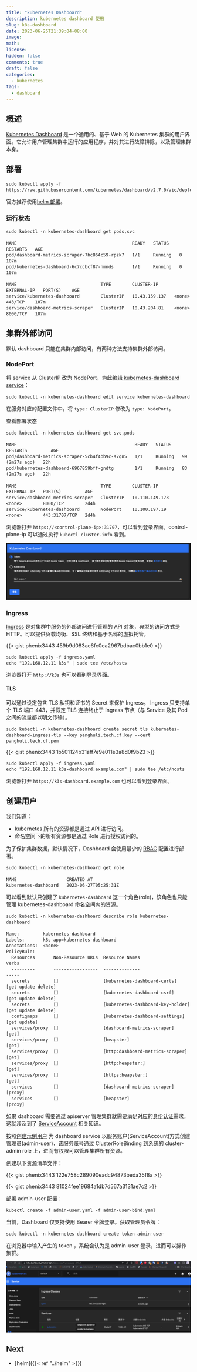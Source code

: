 ```yaml
---
title: "kubernetes Dashboard"
description: kubernetes dashboard 使用
slug: k8s-dashboard
date: 2023-06-25T21:39:04+08:00
image:
math:
license:
hidden: false
comments: true
draft: false
categories:
  - kubernetes
tags:
  - dashboard
---
```


## 概述

[Kubernetes Dashboard](https://github.com/kubernetes/dashboard) 是一个通用的、基于 Web 的 Kubernetes 集群的用户界面。它允许用户管理集群中运行的应用程序，并对其进行故障排除，以及管理集群本身。

## 部署

```shell
sudo kubectl apply -f https://raw.githubusercontent.com/kubernetes/dashboard/v2.7.0/aio/deploy/recommended.yaml
```

官方推荐使用[helm 部署](https://artifacthub.io/packages/helm/k8s-dashboard/kubernetes-dashboard)。

### 运行状态

```shell
sudo kubectl -n kubernetes-dashboard get pods,svc

NAME                                            READY   STATUS    RESTARTS   AGE
pod/dashboard-metrics-scraper-7bc864c59-rpzk7   1/1     Running   0          107m
pod/kubernetes-dashboard-6c7ccbcf87-nmnds       1/1     Running   0          107m

NAME                                TYPE        CLUSTER-IP      EXTERNAL-IP   PORT(S)    AGE
service/kubernetes-dashboard        ClusterIP   10.43.159.137   <none>        443/TCP    107m
service/dashboard-metrics-scraper   ClusterIP   10.43.204.81    <none>        8000/TCP   107m
```

## 集群外部访问

默认 dashboard 只能在集群内部访问，有两种方法支持集群外部访问。

### NodePort

将 service 从 ClusterIP 改为 NodePort，为此[编辑 kubernetes-dashboard service](https://github.com/kubernetes/dashboard/blob/master/docs/user/accessing-dashboard/README.md#nodeport)：

```shell
sudo kubectl -n kubernetes-dashboard edit service kubernetes-dashboard
```

在服务对应的配置文件中，将 `type: ClusterIP` 修改为 `type: NodePort`。

查看部署状态

```shell
sudo kubectl -n kubernetes-dashboard get svc,pods

NAME                                             READY   STATUS    RESTARTS         AGE
pod/dashboard-metrics-scraper-5cb4f4bb9c-s7qn5   1/1     Running   99 (2m27s ago)   22h
pod/kubernetes-dashboard-6967859bff-gndtg        1/1     Running   83 (2m27s ago)   22h

NAME                                TYPE        CLUSTER-IP       EXTERNAL-IP   PORT(S)         AGE
service/dashboard-metrics-scraper   ClusterIP   10.110.149.173   <none>        8000/TCP        2d4h
service/kubernetes-dashboard        NodePort    10.100.197.19    <none>        443:31707/TCP   2d4h
```

浏览器打开 `https://<control-plane-ip>:31707`，可以看到登录界面。control-plane-ip 可以通过执行 `kubectl cluster-info` 看到。

![dashboard login](images/token.png)

### Ingress

[Ingress](https://kubernetes.io/zh-cn/docs/concepts/services-networking/ingress/) 是对集群中服务的外部访问进行管理的 API 对象，典型的访问方式是 HTTP。可以提供负载均衡、SSL 终结和基于名称的虚拟托管。

{{< gist phenix3443 459b9d083ac6fc0ea2967bdbac0bb1e0 >}}

```shell
sudo kubectl apply -f ingress.yaml
echo "192.168.12.11 k3s" | sudo tee /etc/hosts
```

浏览器打开 `http://k3s` 也可以看到登录界面。

#### TLS

可以通过设定包含 TLS 私钥和证书的 Secret 来保护 Ingress。 Ingress 只支持单个 TLS 端口 443，并假定 TLS 连接终止于 Ingress 节点（与 Service 及其 Pod 之间的流量都以明文传输）。

```shell
sudo kubectl -n kubernetes-dashboard create secret tls kubernetes-dashboard-ingress-tls --key panghuli.tech.cf.key --cert panghuli.tech.cf.pem
```

{{< gist phenix3443 1b501124b31aff7e9e011e3a8d0f9b23 >}}

```shell
sudo kubectl apply -f ingress.yaml
echo "192.168.12.11 k3s-dashboard.example.com" | sudo tee /etc/hosts
```

浏览器打开 `https://k3s-dashboard.example.com` 也可以看到登录界面。

## 创建用户

我们知道：

- kubernetes 所有的资源都是通过 API 进行访问。
- 命名空间下的所有资源都是通过 Role 进行授权访问的。

为了保护集群数据，默认情况下，Dashboard 会使用最少的 [RBAC](https://kubernetes.io/zh-cn/docs/reference/access-authn-authz/rbac/) 配置进行部署。

```shell
sudo kubectl -n kubernetes-dashboard get role

NAME                   CREATED AT
kubernetes-dashboard   2023-06-27T05:25:31Z
```

可以看到默认只创建了 `kubernetes-dashboard` 这一个角色(role)，该角色也只能管理 kubernetes-dashboard 命名空间内的资源。

```shell
sudo kubectl -n kubernetes-dashboard describe role kubernetes-dashboard

Name:         kubernetes-dashboard
Labels:       k8s-app=kubernetes-dashboard
Annotations:  <none>
PolicyRule:
  Resources       Non-Resource URLs  Resource Names                     Verbs
  ---------       -----------------  --------------                     -----
  secrets         []                 [kubernetes-dashboard-certs]       [get update delete]
  secrets         []                 [kubernetes-dashboard-csrf]        [get update delete]
  secrets         []                 [kubernetes-dashboard-key-holder]  [get update delete]
  configmaps      []                 [kubernetes-dashboard-settings]    [get update]
  services/proxy  []                 [dashboard-metrics-scraper]        [get]
  services/proxy  []                 [heapster]                         [get]
  services/proxy  []                 [http:dashboard-metrics-scraper]   [get]
  services/proxy  []                 [http:heapster:]                   [get]
  services/proxy  []                 [https:heapster:]                  [get]
  services        []                 [dashboard-metrics-scraper]        [proxy]
  services        []                 [heapster]                         [proxy]
```

如果 dashboard 需要通过 apiserver 管理集群就需要满足对应的[身份认证](https://kubernetes.io/zh-cn/docs/reference/access-authn-authz/authentication/)需求，这就涉及到了 [ServiceAccount](https://kubernetes.io/zh-cn/docs/reference/access-authn-authz/service-accounts-admin/) 相关知识。

按照[创建示例用户](https://github.com/kubernetes/dashboard/blob/master/docs/user/access-control/creating-sample-user.md) 为 dashboard service 以服务账户(ServiceAccount)方式创建管理员(admin-user)，该服务账号通过 ClusterRoleBinding 到系统的 cluster-admin role 上，进而有权限可以管理集群所有资源。

创建以下资源清单文件：

{{< gist phenix3443 122e758c289090eadc94873beda35f8a >}}

{{< gist phenix3443 81024fee19684a1db7d567a3131ae7c2 >}}

部署 admin-user 配置：

```shell
kubectl create -f admin-user.yaml -f admin-user-bind.yaml
```

当前，Dashboard 仅支持使用 Bearer 令牌登录。获取管理员令牌：

```shell
sudo kubectl -n kubernetes-dashboard create token admin-user
```

在浏览器中输入产生的 token ，系统会认为是 admin-user 登录，进而可以操作集群。

![cluster info](images/cluster-info.png)

## Next

- [helm]({{< ref "../helm" >}})
